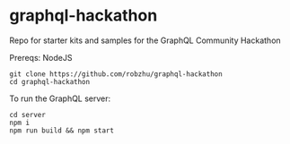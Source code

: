 # graphql-hackathon
Repo for starter kits and samples for the GraphQL Community Hackathon

Prereqs: NodeJS

```
git clone https://github.com/robzhu/graphql-hackathon
cd graphql-hackathon
```

To run the GraphQL server:

```
cd server
npm i
npm run build && npm start
```
